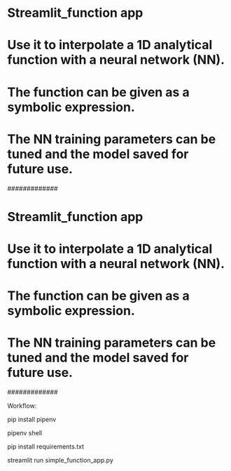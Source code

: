 # Streamlit_function app


# Use it to interpolate a 1D analytical function with a neural network (NN).


# The function can be given as a symbolic expression.


# The NN training parameters can be tuned and the model saved for future use.


#############


# Streamlit_function app


# Use it to interpolate a 1D analytical function with a neural network (NN).


# The function can be given as a symbolic expression.


# The NN training parameters can be tuned and the model saved for future use.



#############



Workflow:

pip install pipenv

pipenv shell

pip install requirements.txt

streamlit run simple_function_app.py
